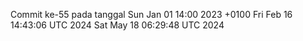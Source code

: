 Commit ke-55 pada tanggal Sun Jan 01 14:00 2023 +0100
Fri Feb 16 14:43:06 UTC 2024
Sat May 18 06:29:48 UTC 2024
